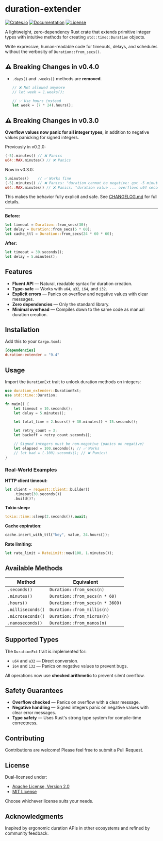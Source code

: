# duration-extender

[![Crates.io](https://img.shields.io/crates/v/duration-extender.svg)](https://crates.io/crates/duration-extender)
[![Documentation](https://docs.rs/duration-extender/badge.svg)](https://docs.rs/duration-extender)
[![License](https://img.shields.io/badge/license-MIT%2FApache--2.0-blue.svg)](LICENSE)

A lightweight, zero-dependency Rust crate that extends primitive integer types with intuitive methods for creating `std::time::Duration` objects.

Write expressive, human-readable code for timeouts, delays, and schedules without the verbosity of `Duration::from_secs()`.

## ⚠️ Breaking Changes in v0.4.0

- `.days()` and `.weeks()` methods are **removed**.
  ```rust
  // ❌ Not allowed anymore
  // let week = 1.weeks();

  // ✅ Use hours instead
  let week = (7 * 24).hours();
  ```

## ⚠️ Breaking Changes in v0.3.0

**Overflow values now panic for all integer types**, in addition to negative values panicking for signed integers.

Previously in v0.2.0:
```rust
(-5).minutes() // ❌ Panics
u64::MAX.minutes() // ❌ Panics
```

Now in v0.3.0:
```rust
5.minutes()    // ✅ Works fine
(-5).minutes() // ❌ Panics: "duration cannot be negative: got -5 minutes"
u64::MAX.minutes() // ❌ Panics: "duration value ... overflows u64 seconds capacity"
```

This makes the behavior fully explicit and safe. See [CHANGELOG.md](CHANGELOG.md) for full details.

---

**Before:**
```rust
let timeout = Duration::from_secs(30);
let delay = Duration::from_secs(5 * 60);
let cache_ttl = Duration::from_secs(24 * 60 * 60);
```

**After:**
```rust
let timeout = 30.seconds();
let delay = 5.minutes();
```

## Features

- **Fluent API** — Natural, readable syntax for duration creation.
- **Type-safe** — Works with `u64`, `u32`, `i64`, and `i32`.
- **Explicit errors** — Panics on overflow and negative values with clear messages.
- **Zero dependencies** — Only the standard library.
- **Minimal overhead** — Compiles down to the same code as manual duration creation.

## Installation

Add this to your `Cargo.toml`:
```toml
[dependencies]
duration-extender = "0.4"
```

## Usage

Import the `DurationExt` trait to unlock duration methods on integers:

```rust
use duration_extender::DurationExt;
use std::time::Duration;

fn main() {
    let timeout = 10.seconds();
    let delay = 5.minutes();

    let total_time = 2.hours() + 30.minutes() + 15.seconds();

    let retry_count = 3;
    let backoff = retry_count.seconds();

    // Signed integers must be non-negative (panics on negative)
    let elapsed = 100.seconds(); // ✅ Works
    // let bad = (-100).seconds(); // ❌ Panics!
}
```

### Real-World Examples

**HTTP client timeout:**
```rust
let client = reqwest::Client::builder()
    .timeout(30.seconds())
    .build()?;
```

**Tokio sleep:**
```rust
tokio::time::sleep(2.seconds()).await;
```

**Cache expiration:**
```rust
cache.insert_with_ttl("key", value, 24.hours());
```

**Rate limiting:**
```rust
let rate_limit = RateLimit::new(100, 1.minutes());
```

## Available Methods

| Method | Equivalent |
|--------|------------|
| `.seconds()` | `Duration::from_secs(n)` |
| `.minutes()` | `Duration::from_secs(n * 60)` |
| `.hours()` | `Duration::from_secs(n * 3600)` |
| `.milliseconds()` | `Duration::from_millis(n)` |
| `.microseconds()` | `Duration::from_micros(n)` |
| `.nanoseconds()` | `Duration::from_nanos(n)` |

## Supported Types

The `DurationExt` trait is implemented for:

- `u64` and `u32` — Direct conversion.
- `i64` and `i32` — Panics on negative values to prevent bugs.

All operations now use **checked arithmetic** to prevent silent overflow.

## Safety Guarantees

- **Overflow checked** — Panics on overflow with a clear message.
- **Negative handling** — Signed integers panic on negative values with clear error messages.
- **Type safety** — Uses Rust's strong type system for compile-time correctness.

## Contributing

Contributions are welcome! Please feel free to submit a Pull Request.

## License

Dual-licensed under:
- [Apache License, Version 2.0](LICENSE-APACHE)
- [MIT License](LICENSE-MIT)

Choose whichever license suits your needs.

## Acknowledgments

Inspired by ergonomic duration APIs in other ecosystems and refined by community feedback.
